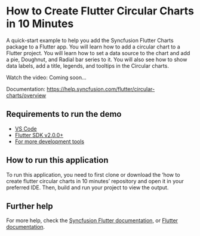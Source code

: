 # How to Create Flutter Circular Charts in 10 Minutes

A quick-start example to help you add the Syncfusion Flutter Charts package to a Flutter app. You will learn how to add a circular chart to a Flutter project. You will learn how to set a data source to the chart and add a pie, Doughnut, and Radial bar series to it. You will also see how to show data labels, add a title, legends, and tooltips in the Circular charts.

Watch the video: Coming soon...

Documentation: https://help.syncfusion.com/flutter/circular-charts/overview 

## Requirements to run the demo
* [VS Code](https://code.visualstudio.com/download)
* [Flutter SDK v2.0.0+](https://flutter.dev/docs/development/tools/sdk/overview)
* [For more development tools](https://flutter.dev/docs/development/tools/devtools/overview)

## How to run this application
To run this application, you need to first clone or download the ‘how to create flutter circular charts in 10 minutes’ repository and open it in your preferred IDE. Then, build and run your project to view the output.

## Further help
For more help, check the [Syncfusion Flutter documentation](https://help.syncfusion.com/flutter/introduction/overview), or
 [Flutter documentation](https://flutter.dev/docs/get-started/install).

